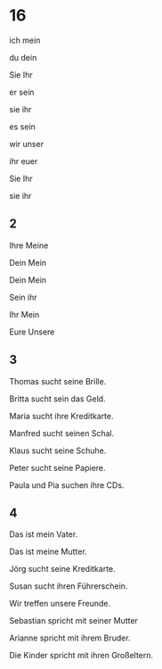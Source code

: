 # 16

ich mein

du dein

Sie Ihr

er sein

sie ihr

es sein

wir unser

ihr euer

Sie Ihr

sie ihr

## 2

Ihre Meine

Dein Mein

Dein Mein

Sein ihr

Ihr Mein

Eure Unsere

## 3

Thomas sucht seine Brille.

Britta sucht sein das Geld.

Maria sucht ihre Kreditkarte.

Manfred sucht seinen Schal.

Klaus sucht seine Schuhe.

Peter sucht seine Papiere.

Paula und Pia suchen ihre CDs.

## 4

Das ist mein Vater.

Das ist meine Mutter.

Jörg sucht seine Kreditkarte.

Susan sucht ihren Führerschein.

Wir treffen unsere Freunde.

Sebastian spricht mit seiner Mutter

Arianne spricht mit ihrem Bruder.

Die Kinder spricht mit ihren Großeltern.

